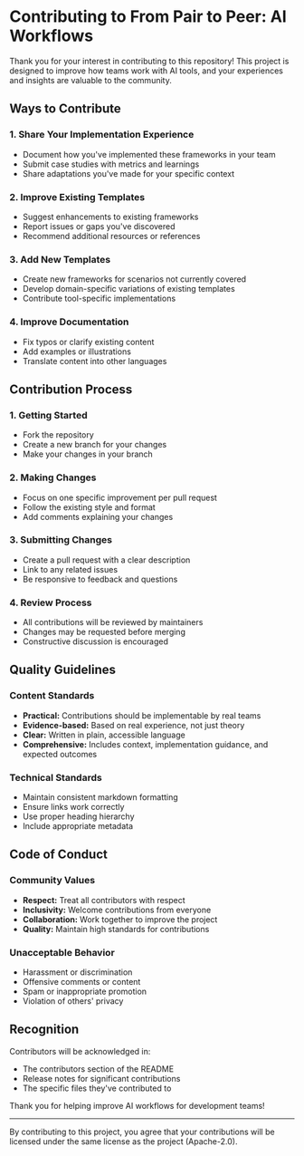 # Contributing to From Pair to Peer: AI Workflows

Thank you for your interest in contributing to this repository! This project is designed to improve how teams work with AI tools, and your experiences and insights are valuable to the community.

## Ways to Contribute

### 1. Share Your Implementation Experience
- Document how you've implemented these frameworks in your team
- Submit case studies with metrics and learnings
- Share adaptations you've made for your specific context

### 2. Improve Existing Templates
- Suggest enhancements to existing frameworks
- Report issues or gaps you've discovered
- Recommend additional resources or references

### 3. Add New Templates
- Create new frameworks for scenarios not currently covered
- Develop domain-specific variations of existing templates
- Contribute tool-specific implementations

### 4. Improve Documentation
- Fix typos or clarify existing content
- Add examples or illustrations
- Translate content into other languages

## Contribution Process

### 1. Getting Started
- Fork the repository
- Create a new branch for your changes
- Make your changes in your branch

### 2. Making Changes
- Focus on one specific improvement per pull request
- Follow the existing style and format
- Add comments explaining your changes

### 3. Submitting Changes
- Create a pull request with a clear description
- Link to any related issues
- Be responsive to feedback and questions

### 4. Review Process
- All contributions will be reviewed by maintainers
- Changes may be requested before merging
- Constructive discussion is encouraged

## Quality Guidelines

### Content Standards
- **Practical:** Contributions should be implementable by real teams
- **Evidence-based:** Based on real experience, not just theory
- **Clear:** Written in plain, accessible language
- **Comprehensive:** Includes context, implementation guidance, and expected outcomes

### Technical Standards
- Maintain consistent markdown formatting
- Ensure links work correctly
- Use proper heading hierarchy
- Include appropriate metadata

## Code of Conduct

### Community Values
- **Respect:** Treat all contributors with respect
- **Inclusivity:** Welcome contributions from everyone
- **Collaboration:** Work together to improve the project
- **Quality:** Maintain high standards for contributions

### Unacceptable Behavior
- Harassment or discrimination
- Offensive comments or content
- Spam or inappropriate promotion
- Violation of others' privacy

## Recognition

Contributors will be acknowledged in:
- The contributors section of the README
- Release notes for significant contributions
- The specific files they've contributed to

Thank you for helping improve AI workflows for development teams!

---

By contributing to this project, you agree that your contributions will be licensed under the same license as the project (Apache-2.0).